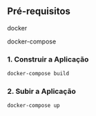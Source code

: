 
## Pré-requisitos

docker

docker-compose

### 1. Construir a Aplicação

```bash
docker-compose build

```

### 2. Subir a Aplicação

```bash
docker-compose up

```

